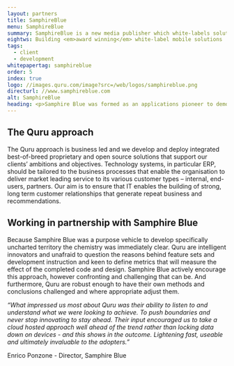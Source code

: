 ```yaml
---
layout: partners
title: SamphireBlue
menu: SamphireBlue
summary: SamphireBlue is a new media publisher which white-labels solutions for various customers
eightws: Building <em>award winning</em> white-label mobile solutions
tags:
  - client
  - development
whitepapertag: samphireblue
order: 5
index: true
logo: //images.quru.com/image?src=/web/logos/samphireblue.png
directurl: //www.samphireblue.com
alt: SamphireBlue
heading: <p>Samphire Blue was formed as an applications pioneer to demonstrate the potential of applications running on smart phones.  Initially BlackBerry was the far and away market leader in the smartphone field but was quickly eclipsed as iPhones began to dominate.</p><p>We chose Quru as a technical partner because they were not content to be ordinary.  The main success story in the company’s history was the development of the Hardens Restaurant Guide application which successfully achieved a download rate of 30,000 in the first 4 weeks after launch on the BlackBerry platform.  The Quru designed app was listed as one of the global top 20 BlackBerry applications of all time.</p> 
---
```

## The Quru approach

The Quru approach is business led and we develop and deploy integrated best-of-breed proprietary and open source solutions that support our clients’ ambitions and objectives. Technology systems, in particular ERP, should be tailored to the business processes that enable the organisation to deliver market leading service to its various customer types – internal, end-users, partners.
Our aim is to ensure that IT enables the building of strong, long term customer relationships that generate repeat business and recommendations.

## Working in partnership with Samphire Blue

Because Samphire Blue was a purpose vehicle to develop specifically uncharted territory the chemistry was immediately clear.  Quru are intelligent innovators and unafraid to question the reasons behind feature sets and development instruction and keen to define metrics that will measure the effect of the completed code and design.  Samphire Blue actively encourage this approach, however confronting and challenging that can be.  And furthermore, Quru are robust enough to have their own methods and conclusions challenged and where appropriate adjust them.

<div class="quote"><p><i>&ldquo;What impressed us most about Quru was their ability to listen to and understand what we were looking to achieve.  To push boundaries and never stop innovating to stay ahead.  Their input encouraged us to take a cloud hosted approach well ahead of the trend rather than locking data down on devices - and this shows in the outcome. Lightening fast, useable and ultimately invaluable to the adopters.&rdquo;</i></p><p>Enrico Ponzone - Director, Samphire Blue</p></div>
